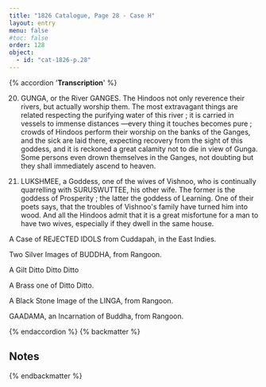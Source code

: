 ```yaml
---
title: "1826 Catalogue, Page 28 - Case H"
layout: entry
menu: false
#toc: false
order: 128
object:
  - id: "cat-1826-p.28"
---
```

{% accordion '**Transcription**' %}

20. GUNGA, or the River GANGES.
The Hindoos not only reverence their rivers, but actually
worship them. The most extravagant things are related
respecting the purifying water of this river ; it is carried
in vessels to immense distances —every thing it touches
becomes pure ; crowds of Hindoos perform their worship
on the banks of the Ganges, and the sick are laid there,
expecting recovery from the sight of this goddess, and it
is reckoned a great calamity not to die in view of Gunga.
Some persons even drown themselves in the Ganges, not
doubting but they shall immediately ascend to heaven.

21. LUKSHMEE, a Goddess, one of the wives of Vishnoo,
who is continually quarrelling with SURUSWUTTEE,
his other wife.
The former is the goddess of Prosperity ; the latter the
goddess of Learning.
One of their poets says, that the troubles of Vishnoo's
family have turned him into wood. And all the Hindoos
admit that it is a great misfortune for a man to have two
wives, especially if they dwell in the same house.

A Case of REJECTED IDOLS from Cuddapah, in the
East Indies.

Two Silver Images of BUDDHA, from Rangoon.

A Gilt Ditto         Ditto         Ditto

A Brass one of       Ditto         Ditto.

A Black Stone Image of the LINGA, from Rangoon.

GAADAMA, an Incarnation of Buddha, from Rangoon.

{% endaccordion %}
{% backmatter %}

## Notes

{% endbackmatter %}
